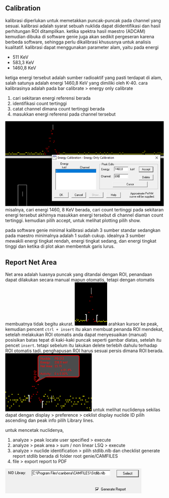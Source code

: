 ## Calibration
kalibrasi diperlukan untuk memetakkan puncak-puncak pada channel yang sesuai. kalibrasi adalah syarat sebuah nuklida dapat diidentifikasi dan hasil perhitungan ROI ditampilkan. ketika spektra hasil maestro (ADCAM) kemudian dibuka di software genie juga akan sedikit pergeseran karena berbeda software, sehingga perlu dikalibrasi khususnya untuk analisis kualitatif. kalibrasi dapat menggunakan parameter alam, yaitu pada energi
- 511 KeV 
- 583,3 KeV 
- 1460,8 KeV 

ketiga energi tersebut adalah sumber radioaktif yang pasti terdapat di alam, salah satunya adalah energi 1460,8 KeV yang dimiliki oleh K-40. cara kalibrasinya adalah pada bar calibrate > energy only calibrate 

1. cari sekitaran energi referensi berada
2. identifikasi count tertinggi
3. catat channel dimana count tertinggi berada
4. masukkan energi referensi pada channel tersebut

![6456f2b446e9649d60fb458afaed3e39.png](../../../../_resources/6456f2b446e9649d60fb458afaed3e39.png)
misalnya, cari energi 1460, 8 KeV berada, cari count tertinggi pada sekitaran energi tersebut akhirnya masukkan energi tersebut di channel diaman count tertinggi. kemudian pilih accept, untuk melihat plotting pilih show. 

pada software genie minimal kalibrasi adalah 3 sumber standar sedangkan pada maestro minimalnya adalah 1 sudah cukup. idealnya 3 sumber mewakili energi tingkat rendah, energi tingkat sedang, dan energi tingkat tinggi dan ketika di plot akan membentuk garis lurus. 

## Report Net Area
Net area adalah luasnya puncak yang ditandai dengan ROI, penandaan dapat dilakukan secara manual mapun otomatis, tetapi dengan otomatis membuatnya tidak begitu akurat. 
![1c7358f4d4baaed5ee74e8812f3e0aac.png](../../../../_resources/1c7358f4d4baaed5ee74e8812f3e0aac.png)
arahkan kursor ke peak, kemudian pencent	```ctrl + insert```  itu akan membuat penanda ROI mendekat, setelah melakukan ROI otomatis anda dapat menyesuaikan (manual) posisikan batas tepat di kaki-kaki puncak seperti gambar diatas, setelah itu pencet  ```insert```. tetapi sebelum itu lakukan delete terlebih dahulu terhadap ROI otomatis tadi. penghapusan ROI harus sesuai persis dimana ROI berada.
![79025263ed8812ecf03b8c810032b219.png](../../../../_resources/79025263ed8812ecf03b8c810032b219.png)
untuk melihat nuclidenya sekilas dapat dengan display > preference > ceklist display nuclide ID pilih ascending dan peak info pilih Library lines.

untuk mencetak nuclidenya, 
1. analyze > peak locate user specified > execute
2. analyze > peak area > sum / non linear LSQ > execute 
3. analyze > nuclide identification > pilih stdlib.nlb dan checklist generate report stdlib berada di folder root genie/CAMFILES
4. file > export report to PDF

![fa20975c01da86eb6630bead402a7e87.png](../../../../_resources/fa20975c01da86eb6630bead402a7e87.png)